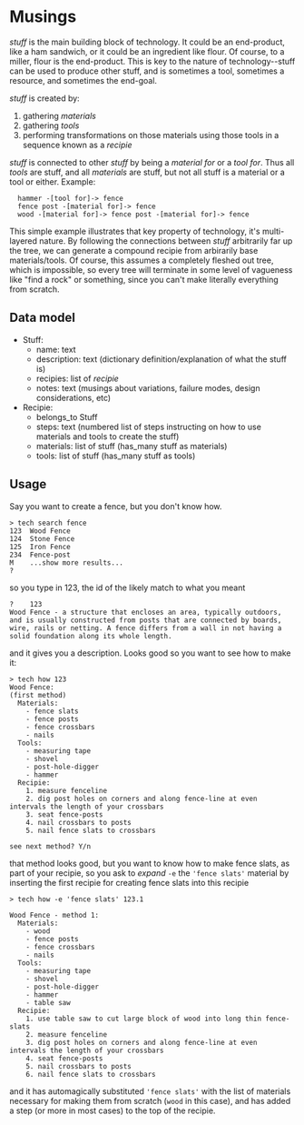 # Musings

*stuff* is the main building block of technology. It could be an end-product, like a ham sandwich, or it could be an ingredient like flour. Of course, to a miller, flour is the end-product. This is key to the nature of technology--stuff can be used to produce other stuff, and is sometimes a tool, sometimes a resource, and sometimes the end-goal.

*stuff* is created by:
  1. gathering *materials*
  2. gathering *tools*
  3. performing transformations on those materials using those tools in a sequence known as a *recipie*

*stuff* is connected to other *stuff* by being a *material for* or a *tool for*. Thus all *tools* are stuff, and all *materials* are stuff, but not all stuff is a material or a tool or either. Example:

```
  hammer -[tool for]-> fence
  fence post -[material for]-> fence
  wood -[material for]-> fence post -[material for]-> fence
```

This simple example illustrates that key property of technology, it's multi-layered nature. By following the connections between *stuff* arbitrarily far up the tree, we can generate a compound recipie from arbirarily base materials/tools. Of course, this assumes a completely fleshed out tree, which is impossible, so every tree will terminate in some level of vagueness like "find a rock" or something, since you can't make literally everything from scratch.

## Data model

- Stuff:
  - name: text
  - description: text (dictionary definition/explanation of what the stuff is)
  - recipies: list of *recipie*
  - notes: text (musings about variations, failure modes, design considerations, etc)
- Recipie:
  - belongs_to Stuff
  - steps: text (numbered list of steps instructing on how to use materials and tools to create the stuff)
  - materials: list of stuff (has_many stuff as materials)
  - tools: list of stuff (has_many stuff as tools)

## Usage

Say you want to create a fence, but you don't know how.

```
> tech search fence
123  Wood Fence
124  Stone Fence
125  Iron Fence
234  Fence-post
M    ...show more results...
?    
```
so you type in 123, the id of the likely match to what you meant
```
?    123
Wood Fence - a structure that encloses an area, typically outdoors, and is usually constructed from posts that are connected by boards, wire, rails or netting. A fence differs from a wall in not having a solid foundation along its whole length.
```
and it gives you a description. Looks good so you want to see how to make it:
```
> tech how 123
Wood Fence:
(first method)
  Materials:
    - fence slats
    - fence posts
    - fence crossbars
    - nails
  Tools:
    - measuring tape
    - shovel
    - post-hole-digger
    - hammer
  Recipie:
    1. measure fenceline
    2. dig post holes on corners and along fence-line at even intervals the length of your crossbars
    3. seat fence-posts
    4. nail crossbars to posts
    5. nail fence slats to crossbars

see next method? Y/n
```
that method looks good, but you want to know how to make fence slats, as part of your recipie, so you ask to *expand* `-e` the `'fence slats'` material by inserting the first recipie for creating fence slats into this recipie
```
> tech how -e 'fence slats' 123.1

Wood Fence - method 1:
  Materials:
    - wood
    - fence posts
    - fence crossbars
    - nails
  Tools:
    - measuring tape
    - shovel
    - post-hole-digger
    - hammer
    - table saw
  Recipie:
    1. use table saw to cut large block of wood into long thin fence-slats
    2. measure fenceline
    3. dig post holes on corners and along fence-line at even intervals the length of your crossbars
    4. seat fence-posts
    5. nail crossbars to posts
    6. nail fence slats to crossbars
```
and it has automagically substituted `'fence slats'` with the list of materials necessary for making them from scratch (`wood` in this case), and has added a step (or more in most cases) to the top of the recipie.
